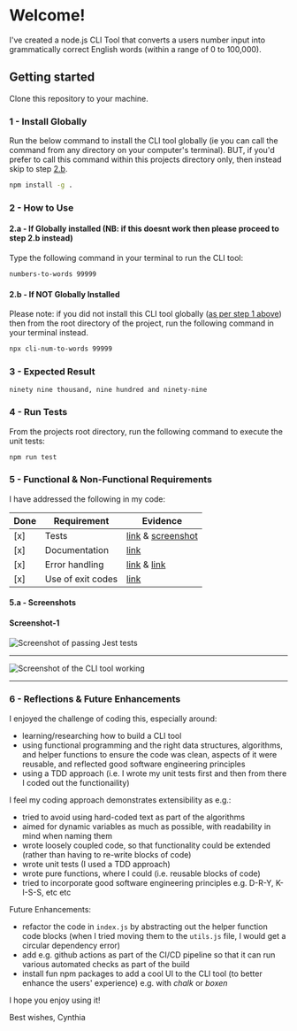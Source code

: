 # Welcome!

I've created a node.js CLI Tool that converts a users number input into grammatically correct English words (within a range of 0 to 100,000).


## Getting started

Clone this repository to your machine.

### 1 - Install Globally

Run the below command to install the CLI tool globally (ie you can call the command from any directory on your computer's terminal). BUT, if you'd prefer to call this command within this projects directory only, then instead skip to step [2.b](#2b---if-not-globally-installed).

```sh
npm install -g .
```

### 2 - How to Use

#### 2.a - If Globally installed (NB: if this doesnt work then please proceed to step 2.b instead)

Type the following command in your terminal to run the CLI tool:

```sh
numbers-to-words 99999
```

#### 2.b - If NOT Globally Installed

Please note: if you did not install this CLI tool globally ([as per step 1 above](#1---install-globally)) then from the root directory of the project, run the following command in your terminal instead.

```sh
npx cli-num-to-words 99999
```

### 3 - Expected Result

```
ninety nine thousand, nine hundred and ninety-nine
```

### 4 - Run Tests

From the projects root directory, run the following command to execute the unit tests:

```sh
npm run test
```

### 5 - Functional & Non-Functional Requirements

I have addressed the following in my code:

| Done  | Requirement                       | Evidence                                       |
|-------|-----------------------------------|------------------------------------------------|
|  [x]  | Tests							    | [link](./tests/) & [screenshot](#screenshot-1)
|  [x]  | Documentation						| [link](./README.md)
|  [x]  | Error handling					| [link](./bin/numbers-to-words.js) & [link](./lib/utils.js)
|  [x]  | Use of exit codes 				| [link](./bin/numbers-to-words.js)

#### 5.a - Screenshots

#### Screenshot-1

![Screenshot of passing Jest tests](https://amz.run/6KtV)

------

![Screenshot of the CLI tool working](https://amz.run/6KuG)

------

### 6 - Reflections & Future Enhancements

I enjoyed the challenge of coding this, especially around:
- learning/researching how to build a CLI tool
- using functional programming and the right data structures, algorithms, and helper functions to ensure the code was clean, aspects of it were reusable, and reflected good software engineering principles
- using a TDD approach (i.e. I wrote my unit tests first and then from there I coded out the functionaility)

I feel my coding approach demonstrates extensibility as e.g.:
- tried to avoid using hard-coded text as part of the algorithms
- aimed for dynamic variables as much as possible, with readability in mind when naming them
- wrote loosely coupled code, so that functionality could be extended (rather than having to re-write blocks of code)
- wrote unit tests (I used a TDD approach)
- wrote pure functions, where I could (i.e. reusable blocks of code)
- tried to incorporate good software engineering principles e.g. D-R-Y, K-I-S-S, etc etc

Future Enhancements:
- refactor the code in `index.js` by abstracting out the helper function code blocks (when I tried moving them to the `utils.js` file, I would get a circular dependency error)
- add e.g. github actions as part of the CI/CD pipeline so that it can run various automated checks as part of the build
- install fun npm packages to add a cool UI to the CLI tool (to better enhance the users' experience) e.g. with *chalk* or *boxen*

I hope you enjoy using it!

Best wishes, 
Cynthia
